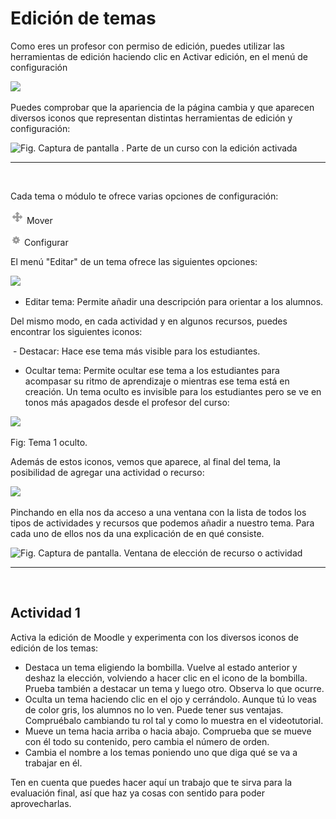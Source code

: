 
# Edición de temas

Como eres un profesor con permiso de edición, puedes utilizar las herramientas de edición haciendo clic en Activar edición, en el menú de configuración 

![](/assets/Selección_112.png)

Puedes comprobar que la apariencia de la página cambia y que aparecen diversos iconos que representan distintas herramientas de edición y configuración:

![Fig. Captura de pantalla . Parte de un curso con la edición activada](/assets/Selección_140.png)
****

 

Cada tema o módulo te ofrece varias opciones de configuración:

![](img/boton_mover.png) Mover

![](img/boton_configurar.png) Configurar

El menú "Editar" de un tema ofrece las siguientes opciones:

![](/assets/Selección_141.png)

- Editar tema: Permite añadir una descripción para orientar a los alumnos.

Del mismo modo, en cada actividad y en algunos recursos, puedes encontrar los siguientes iconos:

 - Destacar: Hace ese tema más visible para los estudiantes.

- Ocultar tema: Permite ocultar ese tema a los estudiantes para acompasar su ritmo de aprendizaje o mientras ese tema está en creación. Un tema oculto es invisible para los estudiantes pero se ve en tonos más apagados desde el profesor del curso:

![](/assets/Selección_142.png)

Fig: Tema 1 oculto. 

Además de estos iconos, vemos que aparece, al final del tema, la posibilidad de agregar una actividad o recurso:

![](/assets/Selección_144.png)


Pinchando en ella nos da acceso a una ventana con la lista de todos los tipos de actividades y recursos que podemos añadir a nuestro tema. Para cada uno de ellos nos da una explicación de en qué consiste.

![Fig. Captura de pantalla. Ventana de elección de recurso o actividad](/assets/Selección_145.png)

****

 

## Actividad 1

Activa la edición de Moodle y experimenta con los diversos iconos de edición de los temas:

- Destaca un tema eligiendo la bombilla. Vuelve al estado anterior y deshaz la elección, volviendo a hacer clic en el icono de la bombilla. Prueba también a destacar un tema y luego otro. Observa lo que ocurre.
- Oculta un tema haciendo clic en el ojo y cerrándolo. Aunque tú lo veas de color gris, los alumnos no lo ven. Puede tener sus ventajas. Compruébalo cambiando tu rol tal y como lo muestra en el videotutorial.
- Mueve un tema hacia arriba o hacia abajo. Comprueba que se mueve con él todo su contenido, pero cambia el número de orden.
- Cambia el nombre a los temas poniendo uno que diga qué se va a trabajar en él.

Ten en cuenta que puedes hacer aquí un trabajo que te sirva para la evaluación final, así que haz ya cosas con sentido para poder aprovecharlas.
